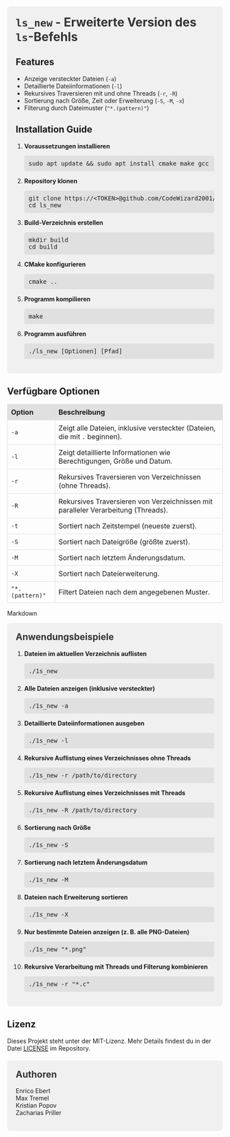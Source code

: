 <div style="background-color: #f0f0f0; padding: 20px; border-radius: 8px;">
  <h1 style="color: #333; margin-top: 0;"><code>ls_new</code> - Erweiterte Version des <code>ls</code>-Befehls</h1>

<h2>Features</h2>


  <ul style="list-style-type: disc; padding-left: 20px; margin-top: 10px;">
    <li>Anzeige versteckter Dateien (<code>-a</code>)</li>
    <li>Detaillierte Dateiinformationen (<code>-l</code>)</li>
    <li>Rekursives Traversieren mit und ohne Threads (<code>-r</code>, <code>-R</code>)</li>
    <li>Sortierung nach Größe, Zeit oder Erweiterung (<code>-S</code>, <code>-M</code>, <code>-x</code>)</li>
    <li>Filterung durch Dateimuster (<code>"*.(pattern)"</code>)</li>
  </ul>

 <h2>Installation Guide</h2>
  <ol style="padding-left: 20px; margin-top: 10px;">
    <li>
      <p><strong>Voraussetzungen installieren</strong></p>
      <pre style="background-color: #e0e0e0; padding: 10px; border-radius: 4px; font-family: monospace; overflow-x: auto;">sudo apt update && sudo apt install cmake make gcc</pre>
    </li>
    <li>
      <p><strong>Repository klonen</strong></p>
      <pre style="background-color: #e0e0e0; padding: 10px; border-radius: 4px; font-family: monospace; overflow-x: auto;">git clone https://&lt;TOKEN&gt;@github.com/CodeWizard2001/ls_new
cd ls_new</pre>
    </li>
    <li>
      <p><strong>Build-Verzeichnis erstellen</strong></p>
      <pre style="background-color: #e0e0e0; padding: 10px; border-radius: 4px; font-family: monospace; overflow-x: auto;">mkdir build
cd build</pre>
    </li>
    <li>
      <p><strong>CMake konfigurieren</strong></p>
      <pre style="background-color: #e0e0e0; padding: 10px; border-radius: 4px; font-family: monospace; overflow-x: auto;">cmake ..</pre>
    </li>
    <li>
      <p><strong>Programm kompilieren</strong></p>
      <pre style="background-color: #e0e0e0; padding: 10px; border-radius: 4px; font-family: monospace; overflow-x: auto;">make</pre>
    </li>
    <li>
      <p><strong>Programm ausführen</strong></p>
      <pre style="background-color: #e0e0e0; padding: 10px; border-radius: 4px; font-family: monospace; overflow-x: auto;">./ls_new [Optionen] [Pfad]</pre>
    </li>
  </ol>
</div>

<h2>Verfügbare Optionen</h2>

  <table style="width: 100%; border-collapse: collapse; margin-top: 10px;">
    <thead>
      <tr style="background-color: #e0e0e0;">
        <th style="padding: 8px; text-align: left; border: 1px solid #ddd;">Option</th>
        <th style="padding: 8px; text-align: left; border: 1px solid #ddd;">Beschreibung</th>
      </tr>
    </thead>
    <tbody>
      <tr>
        <td style="padding: 8px; border: 1px solid #ddd;"><code>-a</code></td>
        <td style="padding: 8px; border: 1px solid #ddd;">Zeigt alle Dateien, inklusive versteckter (Dateien, die mit <code>.</code> beginnen).</td>
      </tr>
      <tr>
        <td style="padding: 8px; border: 1px solid #ddd;"><code>-l</code></td>
        <td style="padding: 8px; border: 1px solid #ddd;">Zeigt detaillierte Informationen wie Berechtigungen, Größe und Datum.</td>
      </tr>
      <tr>
        <td style="padding: 8px; border: 1px solid #ddd;"><code>-r</code></td>
        <td style="padding: 8px; border: 1px solid #ddd;">Rekursives Traversieren von Verzeichnissen (ohne Threads).</td>
      </tr>
      <tr>
        <td style="padding: 8px; border: 1px solid #ddd;"><code>-R</code></td>
        <td style="padding: 8px; border: 1px solid #ddd;">Rekursives Traversieren von Verzeichnissen mit paralleler Verarbeitung (Threads).</td>
      </tr>
      <tr>
        <td style="padding: 8px; border: 1px solid #ddd;"><code>-t</code></td>
        <td style="padding: 8px; border: 1px solid #ddd;">Sortiert nach Zeitstempel (neueste zuerst).</td>
      </tr>
      <tr>
        <td style="padding: 8px; border: 1px solid #ddd;"><code>-S</code></td>
        <td style="padding: 8px; border: 1px solid #ddd;">Sortiert nach Dateigröße (größte zuerst).</td>
      </tr>
      <tr>
        <td style="padding: 8px; border: 1px solid #ddd;"><code>-M</code></td>
        <td style="padding: 8px; border: 1px solid #ddd;">Sortiert nach letztem Änderungsdatum.</td>
      </tr>
      <tr>
        <td style="padding: 8px; border: 1px solid #ddd;"><code>-X</code></td>
        <td style="padding: 8px; border: 1px solid #ddd;">Sortiert nach Dateierweiterung.</td>
      </tr>
      <tr>
        <td style="padding: 8px; border: 1px solid #ddd;"><code>"*.(pattern)"</code></td>
        <td style="padding: 8px; border: 1px solid #ddd;">Filtert Dateien nach dem angegebenen Muster.</td>
      </tr>
    </tbody>
  </table>
</div>

Markdown

<div style="background-color: #f0f0f0; padding: 20px; border-radius: 8px;">
  <h2 style="color: #333; margin-top: 0;">Anwendungsbeispiele</h2>

  <ol style="padding-left: 20px; margin-top: 10px;">
    <li>
      <p><strong>Dateien im aktuellen Verzeichnis auflisten</strong></p>
      <pre style="background-color: #e0e0e0; padding: 10px; border-radius: 4px; font-family: monospace; overflow-x: auto;">./1s_new</pre>
    </li>
    <li>
      <p><strong>Alle Dateien anzeigen (inklusive versteckter)</strong></p>
      <pre style="background-color: #e0e0e0; padding: 10px; border-radius: 4px; font-family: monospace; overflow-x: auto;">./1s_new -a</pre>
    </li>
    <li>
      <p><strong>Detaillierte Dateiinformationen ausgeben</strong></p>
      <pre style="background-color: #e0e0e0; padding: 10px; border-radius: 4px; font-family: monospace; overflow-x: auto;">./1s_new -l</pre>
    </li>
    <li>
      <p><strong>Rekursive Auflistung eines Verzeichnisses ohne Threads</strong></p>
      <pre style="background-color: #e0e0e0; padding: 10px; border-radius: 4px; font-family: monospace; overflow-x: auto;">./1s_new -r /path/to/directory</pre>
    </li>
    <li>
      <p><strong>Rekursive Auflistung eines Verzeichnisses mit Threads</strong></p>
      <pre style="background-color: #e0e0e0; padding: 10px; border-radius: 4px; font-family: monospace; overflow-x: auto;">./1s_new -R /path/to/directory</pre>
    </li>
    <li>
      <p><strong>Sortierung nach Größe</strong></p>
      <pre style="background-color: #e0e0e0; padding: 10px; border-radius: 4px; font-family: monospace; overflow-x: auto;">./1s_new -S</pre>
    </li>
    <li>
      <p><strong>Sortierung nach letztem Änderungsdatum</strong></p>
      <pre style="background-color: #e0e0e0; padding: 10px; border-radius: 4px; font-family: monospace; overflow-x: auto;">./1s_new -M</pre>
    </li>
    <li>
      <p><strong>Dateien nach Erweiterung sortieren</strong></p>
      <pre style="background-color: #e0e0e0; padding: 10px; border-radius: 4px; font-family: monospace; overflow-x: auto;">./1s_new -X</pre>
    </li>
    <li>
      <p><strong>Nur bestimmte Dateien anzeigen (z. B. alle PNG-Dateien)</strong></p>
      <pre style="background-color: #e0e0e0; padding: 10px; border-radius: 4px; font-family: monospace; overflow-x: auto;">./1s_new "*.png"</pre>
    </li>
    <li>
      <p><strong>Rekursive Verarbeitung mit Threads und Filterung kombinieren</strong></p>
      <pre style="background-color: #e0e0e0; padding: 10px; border-radius: 4px; font-family: monospace; overflow-x: auto;">./1s_new -r "*.c"</pre>
    </li>
  </ol>
</div>
   
<h2>Lizenz</h2>

  <p style="margin-top: 10px;">Dieses Projekt steht unter der MIT-Lizenz. Mehr Details findest du in der Datei <a href="LICENSE">LICENSE</a> im Repository.</p> 
</div>

<div style="background-color: #f0f0f0; padding: 20px; border-radius: 8px; margin-top: 20px;">
  <h2 style="color: #333; margin-top: 0;">Authoren</h2>

  <div style="margin-top: 10px;">
    <ul style="list-style-type: none; padding-left: 0;">
      <li>Enrico Ebert</li>
      <li>Max Tremel</li>
      <li>Kristian Popov</li>
      <li>Zacharias Priller</li>
    </ul>
  </div>
</div>
